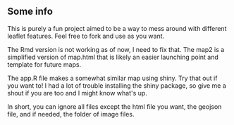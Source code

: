 ## Some info

This is purely a fun project aimed to be a way to mess around with different leaflet features. Feel free to fork and use as you want.

The Rmd version is not working as of now, I need to fix that. The map2 is a simplified version of map.html that is likely an easier launching point and template for future maps. 

The app.R file makes a somewhat similar map using shiny. Try that out if you want to! I had a lot of trouble installing the shiny package, so give me a shout if you are too and I might know what's up. 

In short, you can ignore all files except the html file you want, the geojson file, and if needed, the folder of image files. 
